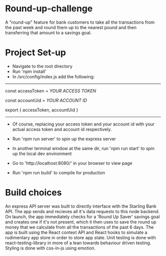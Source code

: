 # Round-up-challenge

A "round-up" feature for bank customers to take all the transactions from the past week and round them up to the nearest pound and then transferring that amount to a savings goal.

# Project Set-up

- Navigate to the root directory
- Run 'npm install'
- In /src/config/index.js add the following:
***
const accessToken = *YOUR ACCESS TOKEN*

const accountUid = *YOUR ACCOUNT ID*

export { accessToken, accountUid }
***
- Of course, replacing your access token and your account id with your actual access token and account id respectively.
- Run 'npm run server' to spin up the express server
- In another terminal window at the same dir, run 'npm run start' to spin up the local dev environment
- Go to 'http://localhost:8080/' in your browser to view page

- Run 'npm run build' to compile for production

# Build choices

An express API server was built to directly interface with the Starling Bank API. The app sends and recieves all it's data requests to this node backend.
On launch, the app immediately checks for a 'Round Up Saver' savings goal and creates one if it's not present, which it then uses to save the round up money that we calculate from all the transactions of the past 6 days.
The app is built using the React context API and React hooks to simulate a rudimentary app store in order to store app state.
Unit testing is done with react-testing-library in more of a lean towards behaviour driven testing.
Styling is done with css-in-js using emotion.
